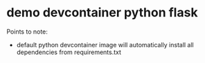 # demo devcontainer python flask

Points to note:
* default python devcontainer image will automatically install all dependencies from requirements.txt